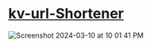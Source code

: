 # [kv-url-Shortener](https://kv-url-shortener.deno.dev/)
![Screenshot 2024-03-10 at 10 01 41 PM](https://github.com/sudo-self/kv-deno-url/assets/119916323/5dcec805-b03e-4c53-8015-4724b702cd0e)

